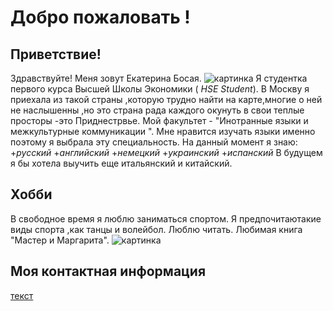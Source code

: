 # Добро пожаловать !
## Приветствие!
Здравствуйте! Меня зовут Екатерина Босая.
![картинка](https://pp.userapi.com/c840638/v840638130/3c882/lrtkWP1rEmA.jpg) 
Я студентка первого курса Высшей Школы Экономики ( *HSE Student*). В Москву я приехала из такой страны ,которую трудно найти на карте,многие о ней не наслышенны ,но это страна рада каждого окунуть в свои теплые просторы  -это Приднестрвье. Мой факультет - "Инотранные языки и межкультурные коммуникации ". Мне нравится изучать языки именно поэтому я выбрала эту специальность. На данный момент я знаю:
+_русский_ 
+_английский_
+_немецкий_
+_украинский_ 
+_испанский_
В будущем я бы хотела выучить еще итальянский и китайский. 
## Хобби 
В свободное время я люблю заниматься спортом. Я предпочитаютакие виды спорта ,как танцы и волейбол. Люблю  читать. Любимая книга "Мастер и Маргарита".
![картинка](http://knijky.ru/sites/default/files/styles/264x390/public/31583.jpg?itok=rm1YiVJV)
## Моя контактная информация 
[текст](https://www.instagram.com/ecaterina657/)
